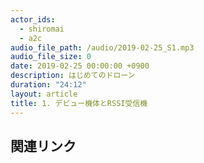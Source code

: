 ```yaml
---
actor_ids:
  - shiromai
  - a2c
audio_file_path: /audio/2019-02-25_S1.mp3
audio_file_size: 0
date: 2019-02-25 00:00:00 +0900
description: はじめてのドローン
duration: "24:12"
layout: article
title: 1. デビュー機体とRSSI受信機
---
```


## 関連リンク

